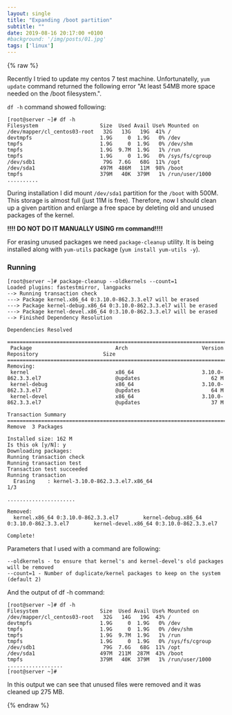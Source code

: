 ```yaml
---
layout: single
title: "Expanding /boot partition"
subtitle: ""
date: 2019-08-16 20:17:00 +0100
#background: '/img/posts/01.jpg'
tags: ['linux']
---
```


{% raw %}

Recently I tried to update my centos 7 test machine. Unfortunatelly, ``yum update`` command returned the following error "At least 54MB more space needed on the /boot filesystem.".

``df -h`` command showed following:

````
[root@server ~]# df -h
Filesystem                    Size  Used Avail Use% Mounted on
/dev/mapper/cl_centos03-root   32G   13G   19G  41% /
devtmpfs                      1.9G     0  1.9G   0% /dev
tmpfs                         1.9G     0  1.9G   0% /dev/shm
tmpfs                         1.9G  9.7M  1.9G   1% /run
tmpfs                         1.9G     0  1.9G   0% /sys/fs/cgroup
/dev/sdb1                      79G  7.6G   68G  11% /opt
/dev/sda1                     497M  486M   11M  98% /boot
tmpfs                         379M   40K  379M   1% /run/user/1000
..........
````

During installation I did mount ``/dev/sda1`` partition for the ``/boot`` with 500M. This storage is almost full (just 11M is free). Therefore, now I should clean up a given partition and enlarge a free space by deleting old and unused packages of the kernel.

**!!!! DO NOT DO IT MANUALLY USING rm command!!!!**

For erasing unused packages we need ``package-cleanup`` utility. It is being installed along with  ``yum-utils`` package (``yum install yum-utils -y``).

### Running 

````
[root@server ~]# package-cleanup --oldkernels --count=1
Loaded plugins: fastestmirror, langpacks
--> Running transaction check
---> Package kernel.x86_64 0:3.10.0-862.3.3.el7 will be erased
---> Package kernel-debug.x86_64 0:3.10.0-862.3.3.el7 will be erased
---> Package kernel-devel.x86_64 0:3.10.0-862.3.3.el7 will be erased
--> Finished Dependency Resolution

Dependencies Resolved

=============================================================================================================================================
 Package                           Arch                        Version                                   Repository                     Size
=============================================================================================================================================
Removing:
 kernel                            x86_64                      3.10.0-862.3.3.el7                        @updates                       62 M
 kernel-debug                      x86_64                      3.10.0-862.3.3.el7                        @updates                       64 M
 kernel-devel                      x86_64                      3.10.0-862.3.3.el7                        @updates                       37 M

Transaction Summary
=============================================================================================================================================
Remove  3 Packages

Installed size: 162 M
Is this ok [y/N]: y
Downloading packages:
Running transaction check
Running transaction test
Transaction test succeeded
Running transaction
  Erasing    : kernel-3.10.0-862.3.3.el7.x86_64                                                                                          1/3

......................

Removed:
  kernel.x86_64 0:3.10.0-862.3.3.el7        kernel-debug.x86_64 0:3.10.0-862.3.3.el7        kernel-devel.x86_64 0:3.10.0-862.3.3.el7

Complete!
````

Parameters that I used with a command are following:
````
--oldkernels - to ensure that kernel's and kernel-devel's old packages will be removed
--count=1 - Number of duplicate/kernel packages to keep on the system (default 2)
````

And the output of df -h command:

````
[root@server ~]# df -h
Filesystem                    Size  Used Avail Use% Mounted on
/dev/mapper/cl_centos03-root   32G   14G   19G  43% /
devtmpfs                      1.9G     0  1.9G   0% /dev
tmpfs                         1.9G     0  1.9G   0% /dev/shm
tmpfs                         1.9G  9.7M  1.9G   1% /run
tmpfs                         1.9G     0  1.9G   0% /sys/fs/cgroup
/dev/sdb1                      79G  7.6G   68G  11% /opt
/dev/sda1                     497M  211M  287M  43% /boot
tmpfs                         379M   40K  379M   1% /run/user/1000
..................
[root@server ~]#
````

In this output we can see that unused files were removed and it was cleaned up 275 MB. 

{% endraw %}